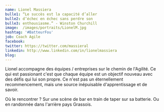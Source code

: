```yaml
---
name: Lionel Massiera
bulle1: “Le succès est la capacité d’aller 
bulle2: d’échec en échec sans perdre son 
bulle3: enthousiasme.” - Winston Churchill
image:  /images/portraits/LionelM.jpg
hashtag: '#BatteurFou'
job: Coach Agile
facebook: 
twitter: https://twitter.com/massieral
linkedin: http://www.linkedin.com/in/lionelmassiera
blog: 
---
```

Lionel accompagne des équipes / entreprises sur le chemin de l'Agilité. Ce qui est passionant c'est que chaque équipe est un objectif nouveau avec des défis qui lui son propre. Ce n'est pas un éternellement recommencement, mais une source inépuisable d'apprentissage et de savoir. 

Où le rencontrer ? Sur une scène de bar en train de taper sur sa batterie. Ou en randonnée dans l'arrière pays Grassois.
